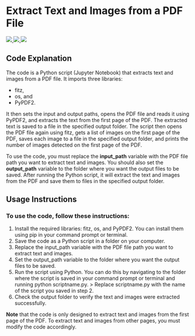 # Extract Text and Images from a PDF File
<p align='left'>
  <a href="https://www.linkedin.com/in/shamim-akhtar/">
    <img src="https://img.shields.io/badge/linkedin-%230077B5.svg?&flat-square&logo=linkedin&logoColor=white" />
  </a>
  <a href="mailto:shamim.akhtar@gmail.com">
    <img src="https://img.shields.io/badge/Gmail-D14836?flat-square&logo=gmail&logoColor=white" />        
  </a>
  <a href="https://www.facebook.com/faramiraSG/">
    <img src="https://img.shields.io/badge/Facebook-1877F2?flat-square&logo=facebook&logoColor=white" />        
  </a>
</p>

## Code Explanation
The code is a Python script (Jupyter Notebook) that extracts text and images from a PDF file. It imports three libraries: 
* fitz, 
* os, and 
* PyPDF2. 

It then sets the input and output paths, opens the PDF file and reads it using PyPDF2, and extracts the text from the first page of the PDF. The extracted text is saved to a file in the specified output folder. The script then opens the PDF file again using fitz, gets a list of images on the first page of the PDF, saves each image to a file in the specified output folder, and prints the number of images detected on the first page of the PDF.

To use the code, you must replace the **input_path** variable with the PDF file path you want to extract text and images. You should also set the **output_path** variable to the folder where you want the output files to be saved. After running the Python script, it will extract the text and images from the PDF and save them to files in the specified output folder.

## Usage Instructions
### To use the code, follow these instructions:
1. Install the required libraries: fitz, os, and PyPDF2. You can install them using pip in your command prompt or terminal.
2. Save the code as a Python script in a folder on your computer.
3. Replace the input_path variable with the PDF file path you want to extract text and images.
4. Set the output_path variable to the folder where you want the output files to be saved.
5. Run the script using Python. You can do this by navigating to the folder where the script is saved in your command prompt or terminal and running python scriptname.py. > Replace scriptname.py with the name of the script you saved in step 2.
6. Check the output folder to verify the text and images were extracted successfully.

**Note** that the code is only designed to extract text and images from the first page of the PDF. To extract text and images from other pages, you must modify the code accordingly.
